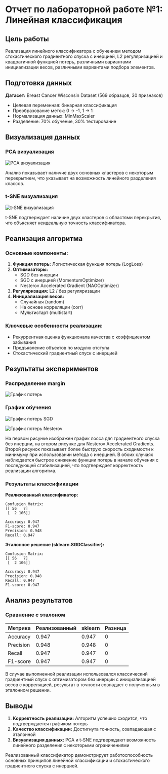 # Отчет по лабораторной работе №1: Линейная классификация

## Цель работы

Реализация линейного классификатора с обучением методом стохастического градиентного спуска с инерцией, L2 регуляризацией и квадратичной функцией потерь, различными вариантами инициализации весов, различными вариантами подбора элементов.

## Подготовка данных

**Датасет:** Breast Cancer Wisconsin Dataset (569 образцов, 30 признаков)

- Целевая переменная: бинарная классификация
- Преобразование меток: 0 → -1, 1 → 1
- Нормализация данных: MinMaxScaler
- Разделение: 70% обучение, 30% тестирование

## Визуализация данных

### PCA визуализация

![PCA визуализация](fig/pca.png)

Анализ показывает наличие двух основных кластеров с некоторым перекрытием, что указывает на возможность линейного разделения классов.

### t-SNE визуализация

![t-SNE визуализация](fig/tsne.png)

t-SNE подтверждает наличие двух кластеров с областями перекрытия, что объясняет неидеальную точность классификатора.

## Реализация алгоритма

### Основные компоненты:

1. **Функция потерь:** Логистическая функция потерь (LogLoss)
2. **Оптимизаторы:**
   - SGD без инерции
   - SGD с инерцией (MomentumOptimizer)
   - Nesterov Accelerated Gradient (NAGOptimizer)
3. **Регуляризация:** L2 / без регуляризации
4. **Инициализация весов:**
   - Случайная (random)
   - На основе корреляции (corr)
   - Мультистарт (multistart)

### Ключевые особенности реализации:

- Рекуррентная оценка функционала качества с коэффициентом забывания
- Предъявление объектов по модулю отступа
- Стохастический градиентный спуск с инерцией

## Результаты экспериментов

### Распределение margin

![График потерь](fig/margins.png)

### График обучения

![График потерь SGD](fig/loss-sgd.png)

![График потерь Nesterov](fig/loss-nesterov.png)

На первом рисунке изображен график лосса для градиентного спуска без инерции, на втором рисунке для Nesterov Accelerated Gradients. Второй рисунок показывает более быструю скорость сходимости к минимуму при использовании метода с инерцией. В обоих случаях наблюдается быстрое снижение функции потерь в начале обучения с последующей стабилизацией, что подтверждает корректность реализации алгоритма.

### Результаты классификации

**Реализованный классификатор:**

```
Confusion Matrix:
[[ 56   7]
 [  2 106]]

Accuracy: 0.947
F1-score: 0.947
Precision: 0.948
Recall: 0.947
```

**Эталонное решение (sklearn.SGDClassifier):**

```
Confusion Matrix:
[[ 56   7]
 [  2 106]]

Accuracy: 0.947
Precision: 0.948
Recall: 0.947
F1-score: 0.947
```

## Анализ результатов

### Сравнение с эталоном

| Метрика   | Реализованный | sklearn | Разница |
| --------- | ------------- | ------- | ------- |
| Accuracy  | 0.947         | 0.947   | 0       |
| Precision | 0.948         | 0.948   | 0       |
| Recall    | 0.947         | 0.947   | 0       |
| F1-score  | 0.947         | 0.947   | 0       |

В случае выполненной реализации использовался классический градиентный спуск с оптимизатором без инерции с инициализацией весов с корреляцией, результат в точности совпадает с полученным в эталонном решении.

## Выводы

1. **Корректность реализации:** Алгоритм успешно сходится, что подтверждается графиком потерь
2. **Качество классификации:** Достигнута точность, совпадающая с эталонной
3. **Визуализация данных:** PCA и t-SNE подтверждают возможность линейного разделения с некоторыми ограничениями

Реализованный классификатор демонстрирует работоспособность основных принципов линейной классификации и стохастического градиентного спуска с инерцией.
